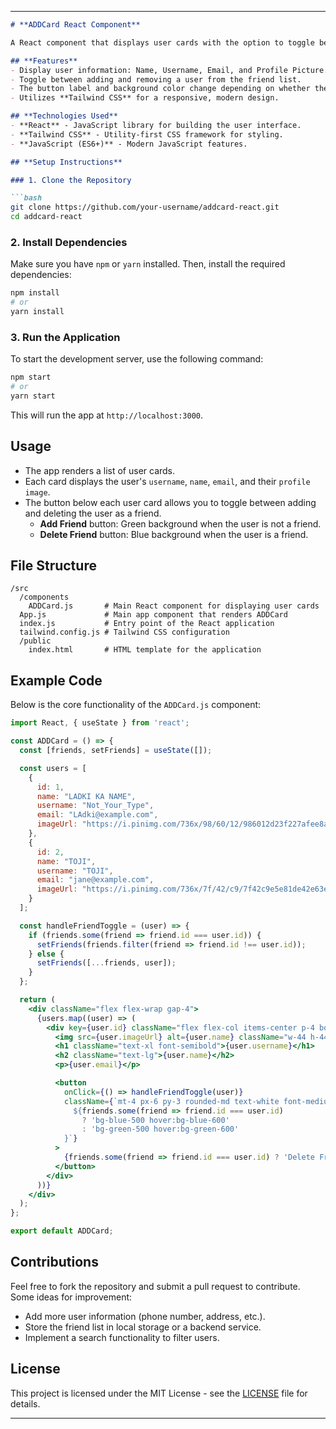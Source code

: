 

---

```markdown
# **ADDCard React Component**

A React component that displays user cards with the option to toggle between adding and removing users as friends. The component includes user details (name, username, email, and an image) and a button to add or delete friends. The button dynamically changes its text and color based on the user's friend status.

## **Features**
- Display user information: Name, Username, Email, and Profile Picture.
- Toggle between adding and removing a user from the friend list.
- The button label and background color change depending on whether the user is a friend or not.
- Utilizes **Tailwind CSS** for a responsive, modern design.

## **Technologies Used**
- **React** - JavaScript library for building the user interface.
- **Tailwind CSS** - Utility-first CSS framework for styling.
- **JavaScript (ES6+)** - Modern JavaScript features.

## **Setup Instructions**

### 1. Clone the Repository

```bash
git clone https://github.com/your-username/addcard-react.git
cd addcard-react
```

### 2. Install Dependencies

Make sure you have `npm` or `yarn` installed. Then, install the required dependencies:

```bash
npm install
# or
yarn install
```

### 3. Run the Application

To start the development server, use the following command:

```bash
npm start
# or
yarn start
```

This will run the app at `http://localhost:3000`.

## **Usage**

- The app renders a list of user cards.
- Each card displays the user's `username`, `name`, `email`, and their `profile image`.
- The button below each user card allows you to toggle between adding and deleting the user as a friend.
  - **Add Friend** button: Green background when the user is not a friend.
  - **Delete Friend** button: Blue background when the user is a friend.

## **File Structure**

```
/src
  /components
    ADDCard.js       # Main React component for displaying user cards
  App.js             # Main app component that renders ADDCard
  index.js           # Entry point of the React application
  tailwind.config.js # Tailwind CSS configuration
  /public
    index.html       # HTML template for the application
```

## **Example Code**

Below is the core functionality of the `ADDCard.js` component:

```jsx
import React, { useState } from 'react';

const ADDCard = () => {
  const [friends, setFriends] = useState([]);

  const users = [
    {
      id: 1,
      name: "LADKI KA NAME",
      username: "Not_Your_Type",
      email: "LAdki@example.com",
      imageUrl: "https://i.pinimg.com/736x/98/60/12/986012d23f227afee8a86580c7206197.jpg"
    },
    {
      id: 2,
      name: "TOJI",
      username: "TOJI",
      email: "jane@example.com",
      imageUrl: "https://i.pinimg.com/736x/7f/42/c9/7f42c9e5e81de42e63ea75531309b6de.jpg"
    }
  ];

  const handleFriendToggle = (user) => {
    if (friends.some(friend => friend.id === user.id)) {
      setFriends(friends.filter(friend => friend.id !== user.id));
    } else {
      setFriends([...friends, user]);
    }
  };

  return (
    <div className="flex flex-wrap gap-4">
      {users.map((user) => (
        <div key={user.id} className="flex flex-col items-center p-4 border rounded-lg">
          <img src={user.imageUrl} alt={user.name} className="w-44 h-44 object-cover object-top rounded-full mb-4" />
          <h1 className="text-xl font-semibold">{user.username}</h1>
          <h2 className="text-lg">{user.name}</h2>
          <p>{user.email}</p>

          <button
            onClick={() => handleFriendToggle(user)}
            className={`mt-4 px-6 py-3 rounded-md text-white font-medium shadow-sm transition-all duration-200 ease-in-out transform hover:scale-105 focus:outline-none
              ${friends.some(friend => friend.id === user.id) 
                ? 'bg-blue-500 hover:bg-blue-600' 
                : 'bg-green-500 hover:bg-green-600'
            }`}
          >
            {friends.some(friend => friend.id === user.id) ? 'Delete Friend' : 'Add Friend'}
          </button>
        </div>
      ))}
    </div>
  );
};

export default ADDCard;
```

## **Contributions**

Feel free to fork the repository and submit a pull request to contribute. Some ideas for improvement:
- Add more user information (phone number, address, etc.).
- Store the friend list in local storage or a backend service.
- Implement a search functionality to filter users.

## **License**

This project is licensed under the MIT License - see the [LICENSE](LICENSE) file for details.

---